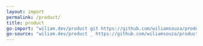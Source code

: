 ```yaml
---
layout: import
permalink: /product/
title: product
go-import: "wiliam.dev/product git https://github.com/wiliamsouza/product"
go-source: "wiliam.dev/product _ https://github.com/wiliamsouza/product/tree/master{/dir} https://github.com/wiliamsouza/product/tree/master{/dir}/{file}#L{line}"
---
```

